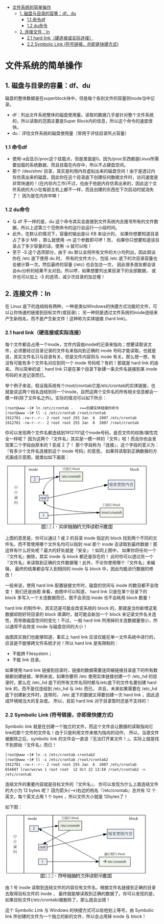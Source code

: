 
<!-- @import "[TOC]" {cmd="toc" depthFrom=1 depthTo=6 orderedList=false} -->

<!-- code_chunk_output -->

* [文件系统的简单操作](#文件系统的简单操作)
	* [1. 磁盘与目录的容量：df、du](#1-磁盘与目录的容量df-du)
		* [1.1 命令df](#11-命令df)
		* [1.2 du命令](#12-du命令)
	* [2. 连接文件：ln](#2-连接文件ln)
		* [2.1 hard link（硬连接或实际连接）](#21-hard-link硬连接或实际连接)
		* [2.2 Symbolic Link (符号链接，亦即是快捷方式)](#22-symbolic-link-符号链接亦即是快捷方式)

<!-- /code_chunk_output -->

# 文件系统的简单操作

## 1. 磁盘与目录的容量：df、du

磁盘的整体数据是在superblock块中，但是每个各别文件的容量则inode当中记录。

- df：列出文件系统整体的磁盘使用量。读取的数据几乎是针对整个文件系统的，所以读取的范围主要是Super Block内的信息，所以这个命令的速度很快。
- du：评估文件系统的磁盘使用量（常用于评估目录所占容量）

### 1.1 命令df

- 使用-a会显示/proc这个挂载点，但是里面是0。因为/proc东西都是Linux所需要加载的系统数据，而且挂载在内存中，所以不占硬盘空间。
- 那个 /dev/shm/ 目录，其实是利用内存虚拟出来的磁盘空间！由于是透过内存仿真出来的磁盘，因此你在这个目录底下创建任何数据文件时，访问速度是非常快速的！(在内存内工作)不过，也由于他是内存仿真出来的，因此这个文件系统的大小在每部主机上都不一样，而且创建的东西在下次启动时就消失了！ 因为是在内存中嘛！

### 1.2 du命令

- 与 df 不一样的是，du 这个命令其实会直接到文件系统内去搜寻所有的文件数据，所以上述第三个范例命令的运行会运行一小段时间。
- 此外，在默认的情况下，容量的输出是以 KB 来设计的， 如果你想要知道目录占了多少 MB ，那么就使用 -m 这个参数即可啰！而， 如果你只想要知道该目录占了多少容量的话，使用 -s 就可以啦！
- 至于 -S 这个选项部分，由于 du 默认会将所有文件的大小均列出，因此假设你在 /etc 底下使用 du 时， 所有的文件大小，包括 /etc 底下的次目录容量也会被计算一次。然后最终的容量 (/etc) 也会加总一次， 因此很多朋友都会误会du分析的结果不太对劲。所以啰，如果想要列出某目录下的全部数据， 或许也可以加上 -S 的选项，减少次目录的加总喔！

## 2. 连接文件：ln

在 Linux 底下的连结档有两种，一种是类似Windows的快捷方式功能的文件，可以让你快速的链接到目标文件(或目录)； 另一种则是透过文件系统的inode连结来产生新档名，而不是产生新文件！这种称为实体链接 (hard link)。 

### 2.1 hard link（硬连接或实际连接）

每个文件都会占用一个inode，文件内容由inode的记录来指向；想要读取该文件，必须要经过目录记录的文件名来指向到正确的 inode 号码才能读取。也就是说，其实文件名只与目录有关，但是文件内容则与 inode 有关。那么想一想，有没有可能有多个文件名对应到同一个 inode 号码呢？有的！那就是 hard link 的由来。 所以简单的说：hard link 只是在某个目录下新建一条文件名链接到某 inode 号码的关连记录而已。

举个例子来说，假设我系统有个/root/crontab它是/etc/crontab的实体链接，也就是说这两个档名连结到同一个inode，自然这两个文件名的所有相关信息都会一模一样(除了文件名之外)。实际的情况可以如下所示：

```
[root@www ~]# ln /etc/crontab .   <==创建实体链接的命令
[root@www ~]# ll -i /etc/crontab /root/crontab
1912701 -rw-r--r-- 2 root root 255 Jan  6  2007 /etc/crontab
1912701 -rw-r--r-- 2 root root 255 Jan  6  2007 /root/crontab
```

你可以发现两个文件名都连结到1912701这个inode号码，是否文件的权限/属性完全一样呢？ 因为这两个『文件名』其实是一模一样的『文件』啦！而且你也会发现第二个字段由原本的 1 变成 2 了！ 那个字段称为『连接』，这个字段的意义为：『有多少个文件名连接到这个 inode 号码』的意思。 如果将读取到正确数据的方式画成示意图，就类似如下画面：

![硬链接](images/fs16.png)

上图的意思是，你可以通过 1 或 2 的目录 inode 指定的 block 找到两个不同的文件名，而不管使用哪个文件名均可以指到 real 那个 inode 去读取到最终数据！那这样有什么好处呢？最大的好处就是『安全』！如同上图中， 如果你将任何一个『文件名』删除，其实 inode 与 block 都还是存在的！ 此时你可以透过另一个『文件名』来读取到正确的文件数据喔！此外，不论你使用哪个『文件名』来编辑， 最终的结果都会写入到相同的 inode 与 block 中，因此均能进行数据的修改！

一般来说，使用 hard link 配置链接文件时，磁盘的空间与 inode 的数目都不会改变！ 我们还是由图 来看，由图中可以知道， hard link 只是在某个目录下的 block 多写入一个关连数据而已，既不会添加 inode 也不会耗用 block 数量！

> 
hard link 的制作中，其实还是可能会改变系统的 block 的，那就是当你新增这笔数据却刚好将目录的 block 填满时，就可能会新加一个 block 来记录文件名关连性，而导致磁盘空间的变化！不过，一般 hard link 所用掉的关连数据量很小，所以通常不会改变 inode 与磁盘空间的大小！

由图其实我们也能够知道，事实上 hard link 应该仅能在单一文件系统中进行的，应该是不能够跨文件系统才对！所以 hard link 是有限制的：

- 不能跨 Filesystem；
- 不能 link 目录。

如果使用 hard link 链接到目录时，链接的数据需要连同被链接目录底下的所有数据都创建链接，举例来说，如果你要将 /etc 使用实体链接创建一个 /etc_hd 的目录时，那么在 /etc_hd 底下的所有文件名同时都与/etc底下的文件名要创建 hard link 的，而不是仅连结到 /etc_hd 与 /etc 而已。 并且，未来如果需要在 /etc_hd 底下创建新文件时，连带的， /etc 底下的数据又得要创建一次 hard link ，因此造成环境相当大的复杂度。 所以，目前 hard link 对于目录暂时还是不支持的！

### 2.2 Symbolic Link (符号链接，亦即是快捷方式)

Symbolic link 就是在创建一个独立的文件，而这个文件会让数据的读取指向它link的那个文件的文件名！由于只是利用文件来做为指向的动作， 所以，当源文件被删除之后，symbolic link 的文件会一直说『无法打开某文件！』。实际上就是找不到原始『文件名』而已！

```
[root@www ~]# ln -s /etc/crontab crontab2
[root@www ~]# ll -i /etc/crontab /root/crontab2
1912701 -rw-r--r-- 2 root root 255 Jan  6  2007 /etc/crontab
654687 lrwxrwxrwx 1 root root  12 Oct 22 13:58 /root/crontab2 -> /etc/crontab
```

连结文件的重要内容就是目标文件的『文件名』， 你可以发现为什么上面连结文件的大小为 12 bytes 呢？ 因为箭头(-->)右边的档名『/etc/crontab』总共有 12 个英文，每个英文占用 1 个 byes ，所以文件大小就是 12bytes了！

如下图：

![软链接](images/fs17.png)

由 1 号 inode 读取到连结文件的内容仅有文件名，根据文件名链接到正确的目录去取得目标文件的 inode ， 最终就能够读取到正确的数据了。你可以发现的是，如果目标文件(/etc/crontab)被删除了，那么就会出错！

这个 Symbolic Link 与 Windows 的快捷方式可以给他划上等号，由 Symbolic link 所创建的文件为一个独立的新的文件，所以会占用掉 inode 与 block！ 



